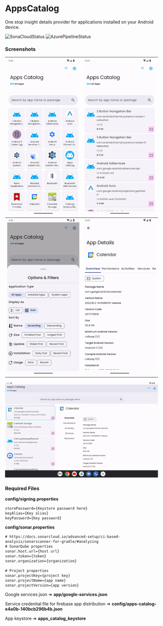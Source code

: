 # AppsCatalog
One stop insight details provider for applications installed on your Android device.

![SonaCloudStatus](https://sonarcloud.io/api/project_badges/measure?project=RkNaing_AppsCatalog&metric=alert_status) ![AzurePipelineStatus](https://dev.azure.com/1993khiladi/AppsCatalog/_apis/build/status%2FRkNaing.AppsCatalog?branchName=master)

### Screenshots

| ![](media/screenshots/01.%20Apps%20List%20(Grid%20UI).png)  | ![](media/screenshots/02.%20Apps%20List%20(List%20UI).png)  |
|---|---|
| ![](media/screenshots/03.%20Apps%20Filter%20Modal.png)  | ![](media/screenshots/05.%20App%20Detail.png)  |
![](media/screenshots/06.%20Apps%20List%20(Master-Detail).png)  


### Required Files

**config/signing.properties**

~~~
storePassword={Keystore password here}
keyAlias={Key alias}
keyPassword={Key password}
~~~

**config/sonar.properties**

~~~
# https://docs.sonarcloud.io/advanced-setup/ci-based-analysis/sonarscanner-for-gradle/#analyzing
# SonarQube properties
sonar.host.url={host url}
sonar.token={token}
sonar.organization={organization}

# Project properties
sonar.projectKey={project key}
sonar.projectName={app name}
sonar.projectVersion={app version}
~~~
Google services json => **app/google-services.json**

Service credential file for firebase app distribution => **config/apps-catalog-e4a0b-140bcb296b4b.json**

App keystore => **apps_catalog_keystore**
